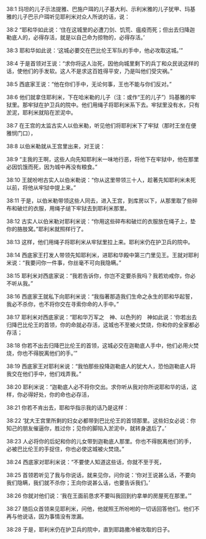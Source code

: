 <a id="1"></a>38:1  玛坦的儿子示法提雅、巴施户珥的儿子基大利、示利米雅的儿子犹甲、玛基雅的儿子巴示户珥听见耶利米对众人所说的话，说：  

<a id="2"></a>38:2  “耶和华如此说：‘住在这城里的必遭刀剑、饥荒、瘟疫而死；但出去归降迦勒底人的，必得存活，就是以自己命为掠物的，必得存活。’  

<a id="3"></a>38:3  耶和华如此说：‘这城必要交在巴比伦王军队的手中，他必攻取这城。’”  

<a id="4"></a>38:4  于是首领对王说：“求你将这人治死，因他向城里剩下的兵丁和众民说这样的话，使他们的手发软。这人不是求这百姓得平安，乃是叫他们受灾祸。”  

<a id="5"></a>38:5  西底家王说：“他在你们手中，无论何事，王也不能与你们反对。”  

<a id="6"></a>38:6  他们就拿住耶利米，下在哈米勒的儿子（注：或作“王的儿子”）玛基雅的牢狱里。那牢狱在护卫兵的院中。他们用绳子将耶利米系下去。牢狱里没有水，只有淤泥，耶利米就陷在淤泥中。  

<a id="7"></a>38:7  在王宫的太监古实人以伯米勒，听见他们将耶利米下了牢狱（那时王坐在便雅悯门口），  

<a id="8"></a>38:8  以伯米勒就从王宫里出来，对王说：  

<a id="9"></a>38:9  “主我的王啊，这些人向先知耶利米一味地行恶，将他下在牢狱中，他在那里必因饥饿而死，因为城中再没有粮食。”  

<a id="10"></a>38:10  王就吩咐古实人以伯米勒说：“你从这里带领三十人，趁著先知耶利米未死以前，将他从牢狱中提上来。”　  

<a id="11"></a>38:11  于是，以伯米勒带领这些人同去，进入王宫，到库房以下，从那里取了些碎布和破烂的衣服，用绳子缒下牢狱去到耶利米那里。  

<a id="12"></a>38:12  古实人以伯米勒对耶利米说：“你用这些碎布和破烂的衣服放在绳子上，垫你的胳肢窝。”耶利米就照样行了。  

<a id="13"></a>38:13  这样，他们用绳子将耶利米从牢狱里拉上来。耶利米仍在护卫兵的院中。  

<a id="14"></a>38:14  西底家王打发人带领先知耶利米，进耶和华殿中第三门里见王。王就对耶利米说：“我要问你一件事，你丝毫不可向我隐瞒。”  

<a id="15"></a>38:15  耶利米对西底家说：“我若告诉你，你岂不定要杀我吗？我若劝戒你，你必不听从我。”  

<a id="16"></a>38:16  西底家王就私下向耶利米说：“我指著那造我们生命之永生的耶和华起誓，我必不杀你，也不将你交在寻索你命的人手中。”  

<a id="17"></a>38:17  耶利米对西底家说：“耶和华万军之　神、以色列的　神如此说：‘你若出去归降巴比伦王的首领，你的命就必存活，这城也不至被火焚烧，你和你的全家都必存活；  

<a id="18"></a>38:18  你若不出去归降巴比伦王的首领，这城必交在迦勒底人手中，他们必用火焚烧，你也不得脱离他们的手。’”  

<a id="19"></a>38:19  西底家王对耶利米说：“我怕那些投降迦勒底人的犹大人，恐怕迦勒底人将我交在他们手中，他们戏弄我。”  

<a id="20"></a>38:20  耶利米说：“迦勒底人必不将你交出。求你听从我对你所说耶和华的话，这样，你必得好处，你的命也必存活，  

<a id="21"></a>38:21  你若不肯出去，耶和华指示我的话乃是这样：  

<a id="22"></a>38:22  ‘犹大王宫里所剩的妇女必都带到巴比伦王的首领那里。这些妇女必说：你知己的朋友催逼你，胜过你；见你的脚陷入淤泥中，就转身退后了。’  

<a id="23"></a>38:23  人必将你的后妃和你的儿女带到迦勒底人那里。你也不得脱离他们的手，必被巴比伦王的手捉住，你也必使这城被火焚烧。”  

<a id="24"></a>38:24  西底家对耶利米说：“不要使人知道这些话，你就不至于死，  

<a id="25"></a>38:25  首领若听见了我与你说话，就来见你，问你说：‘你对王说甚么话，不要向我们隐瞒，我们就不杀你；王向你说甚么话，也要告诉我们。’  

<a id="26"></a>38:26  你就对他们说：‘我在王面前恳求不要叫我回到约拿单的房屋死在那里。’”  

<a id="27"></a>38:27  随后众首领来见耶利米，问他，他就照王所吩咐的一切话回答他们。他们不再与他说话，因为事情没有泄漏。  

<a id="28"></a>38:28  于是，耶利米仍在护卫兵的院中，直到耶路撒冷被攻取的日子。  
